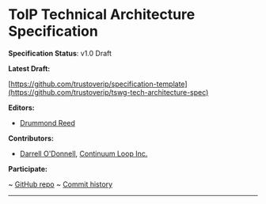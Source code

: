 ToIP Technical Architecture Specification
==================

**Specification Status**: v1.0 Draft

**Latest Draft:**

[https://github.com/trustoverip/specification-template](https://github.com/trustoverip/tswg-tech-architecture-spec)

**Editors:**

- [Drummond Reed](https://github.com/talltree)

**Contributors:**

- [Darrell O'Donnell](https://github.com/darrellodonnell), [Continuum Loop Inc.](https://www.continuumloop.com)

**Participate:**

~ [GitHub repo](https://github.com/trustoverip/tswg-tech-architecture-spec)
~ [Commit history](https://github.com/trustoverip/specification-template/commits/main)

------------------------------------

[//]: # (Pandoc Formatting Macros)

[//]: # (\maketitle)

[//]: # (\newpage)
